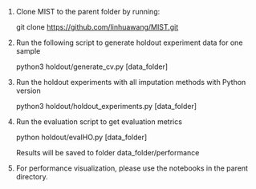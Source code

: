 1. Clone MIST to the parent folder by running:
	
	git clone https://github.com/linhuawang/MIST.git

2. Run the following script to generate holdout experiment data for one sample

	python3 holdout/generate_cv.py [data_folder]

3. Run the holdout experiments with all imputation methods with Python version

	python3 holdout/holdout_experiments.py [data_folder]

4. Run the evaluation script to get evaluation metrics

	python holdout/evalHO.py [data_folder]

	Results will be saved to folder data_folder/performance

5. For performance visualization, please use the notebooks in the parent directory.